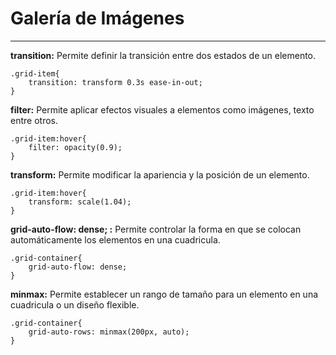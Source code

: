 # **Galería de Imágenes**

------

**transition:** Permite definir la transición entre dos estados de un elemento.

```
.grid-item{
    transition: transform 0.3s ease-in-out;
}
```

**filter:** Permite aplicar efectos visuales a elementos como imágenes, texto entre otros.

```
.grid-item:hover{
    filter: opacity(0.9);
}
```

**transform:** Permite modificar la apariencia y la posición de un elemento.

```
.grid-item:hover{
    transform: scale(1.04);
}
```

**grid-auto-flow: dense; :** Permite controlar la forma en que se colocan automáticamente los elementos en una cuadricula.  

```
.grid-container{
    grid-auto-flow: dense;
}
```

**minmax:** Permite establecer un rango de tamaño para un elemento en una cuadricula o un diseño flexible. 

```
.grid-container{
    grid-auto-rows: minmax(200px, auto);
}
```

